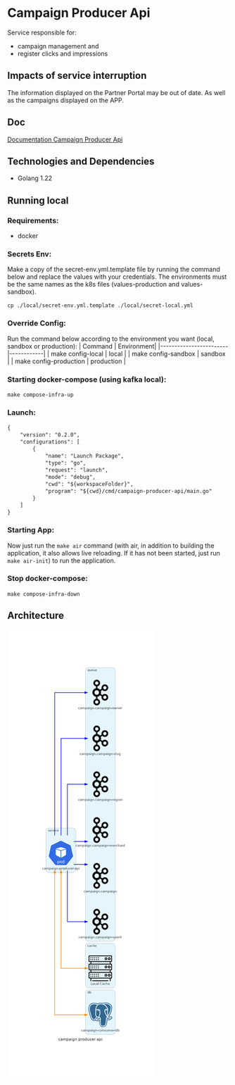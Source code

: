 # Campaign Producer Api
Service responsible for:
- campaign management and
- register clicks and impressions

## Impacts of service interruption
The information displayed on the Partner Portal may be out of date. As well as the campaigns displayed on the APP.

## Doc
[Documentation Campaign Producer Api](https://github.com/VanessaVallarini/campaign-producer-api)

## Technologies and Dependencies
* Golang 1.22

## Running local
### Requirements:
- docker

### Secrets Env:
Make a copy of the secret-env.yml.template file by running the command below and replace the values ​​with your credentials.
The environments must be the same names as the k8s files (values-production and values-sandbox).
```shell
cp ./local/secret-env.yml.template ./local/secret-local.yml
```

### Override Config:
Run the command below according to the environment you want (local, sandbox or production):
| Command                | Environment|
|------------------------|------------|
| make config-local      | local      |
| make config-sandbox    | sandbox    |
| make config-production | production |

### Starting docker-compose (using kafka local):
```shell
make compose-infra-up
```

### Launch:
```shell
{
    "version": "0.2.0",
    "configurations": [
        {
            "name": "Launch Package",
            "type": "go",
            "request": "launch",
            "mode": "debug",
            "cwd": "${workspaceFolder}",
            "program": "${cwd}/cmd/campaign-producer-api/main.go"
        }
    ]
}
```

### Starting App:
Now just run the `make air` command (with air, in addition to building the application, it also allows live reloading. If it has not been started, just run `make air-init`) to run the application.

### Stop docker-compose:
```shell
make compose-infra-down
```

## Architecture
![Architecture Diagram](docs/diagrams/src/architecture/campaign_producer_api.png)